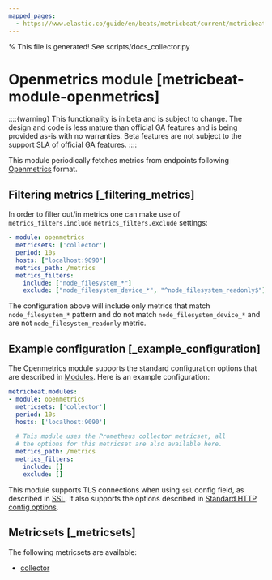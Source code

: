 ```yaml
---
mapped_pages:
  - https://www.elastic.co/guide/en/beats/metricbeat/current/metricbeat-module-openmetrics.html
---
```


% This file is generated! See scripts/docs_collector.py

# Openmetrics module [metricbeat-module-openmetrics]

::::{warning}
This functionality is in beta and is subject to change. The design and code is less mature than official GA features and is being provided as-is with no warranties. Beta features are not subject to the support SLA of official GA features.
::::


This module periodically fetches metrics from endpoints following [Openmetrics](https://openmetrics.io/) format.


## Filtering metrics [_filtering_metrics]

In order to filter out/in metrics one can make use of `metrics_filters.include` `metrics_filters.exclude` settings:

```yaml
- module: openmetrics
  metricsets: ['collector']
  period: 10s
  hosts: ["localhost:9090"]
  metrics_path: /metrics
  metrics_filters:
    include: ["node_filesystem_*"]
    exclude: ["node_filesystem_device_*", "^node_filesystem_readonly$"]
```

The configuration above will include only metrics that match `node_filesystem_*` pattern and do not match `node_filesystem_device_*` and are not `node_filesystem_readonly` metric.


## Example configuration [_example_configuration]

The Openmetrics module supports the standard configuration options that are described in [Modules](/reference/metricbeat/configuration-metricbeat.md). Here is an example configuration:

```yaml
metricbeat.modules:
- module: openmetrics
  metricsets: ['collector']
  period: 10s
  hosts: ['localhost:9090']

  # This module uses the Prometheus collector metricset, all
  # the options for this metricset are also available here.
  metrics_path: /metrics
  metrics_filters:
    include: []
    exclude: []
```

This module supports TLS connections when using `ssl` config field, as described in [SSL](/reference/metricbeat/configuration-ssl.md). It also supports the options described in [Standard HTTP config options](/reference/metricbeat/configuration-metricbeat.md#module-http-config-options).


## Metricsets [_metricsets]

The following metricsets are available:

* [collector](/reference/metricbeat/metricbeat-metricset-openmetrics-collector.md)
